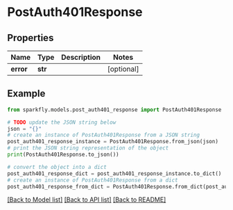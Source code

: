 # PostAuth401Response


## Properties

Name | Type | Description | Notes
------------ | ------------- | ------------- | -------------
**error** | **str** |  | [optional] 

## Example

```python
from sparkfly.models.post_auth401_response import PostAuth401Response

# TODO update the JSON string below
json = "{}"
# create an instance of PostAuth401Response from a JSON string
post_auth401_response_instance = PostAuth401Response.from_json(json)
# print the JSON string representation of the object
print(PostAuth401Response.to_json())

# convert the object into a dict
post_auth401_response_dict = post_auth401_response_instance.to_dict()
# create an instance of PostAuth401Response from a dict
post_auth401_response_from_dict = PostAuth401Response.from_dict(post_auth401_response_dict)
```
[[Back to Model list]](../README.md#documentation-for-models) [[Back to API list]](../README.md#documentation-for-api-endpoints) [[Back to README]](../README.md)


